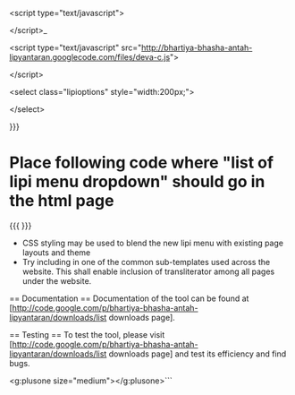 

&lt;script type="text/javascript"&gt;

<!--
var _lipyak\_opts = new Object();_lipyak\_opts.plipi='deva';	//primary language of page
_lipyak\_opts.clipi='deva';	//current language of page_lipyak\_opts.ttitle=true;	//transliterate title too
_lipyak\_opts.tclass=false;	//transliretate all body text of class type "satext", requires_tbody to be true
_lipyak\_opts.lipioptionslist='deva,beng,guru,gujr,orya,taml,telu,knda,mlym';
-->

&lt;/script&gt;_

&lt;script type="text/javascript" src="http://bhartiya-bhasha-antah-lipyantaran.googlecode.com/files/deva-c.js"&gt;



&lt;/script&gt;


<!-- placeholder for lipi list select menu -->


&lt;select class="lipioptions" style="width:200px;"&gt;



&lt;/select&gt;

 }}}
 # Place following code where "list of lipi menu dropdown" should go in the html page
 {{{
 }}}
  * CSS styling may be used to blend the new lipi menu with existing page layouts and theme
  * Try including in one of the common sub-templates used across the website. This shall enable inclusion of transliterator among all pages under the website.
  
  == Documentation ==
  Documentation of the tool can be found at [http://code.google.com/p/bhartiya-bhasha-antah-lipyantaran/downloads/list downloads page].

  == Testing ==
  To test the tool, please visit [http://code.google.com/p/bhartiya-bhasha-antah-lipyantaran/downloads/list downloads page] and test its efficiency and find bugs.
  
  
<g:plusone size="medium"></g:plusone>```